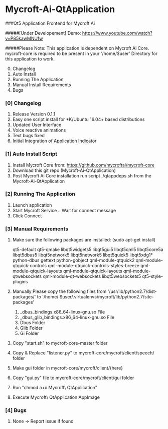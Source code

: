 # Mycroft-Ai-QtApplication
###Qt5 Application Frontend for Mycroft Ai

#####[Under Developement]
Demo: https://www.youtube.com/watch?v=P85kawMNUfw

#####Please Note: This application is dependent on Mycroft Ai Core. mycroft-core is required to be present in your '/home/$user' Directory for this application to work.

0. Changelog
1. Auto Install
2. Running The Application
3. Manual Install Requirements
4. Bugs

### [0] Changelog
   1. Release Version 0.1.1
   2. Easy one script install for *K/Ubuntu 16.04+ based distributions
   3. Updated User Interface
   4. Voice reactive animations
   5. Text bugs fixed
   6. Initial Integration of Application Indicator 

### [1] Auto Install Script
   
   1. Install Mycroft Core from: https://github.com/mycroftai/mycroft-core 
   1. Download this git repo (Mycroft-Ai-QtApplication)
   2. Post Mycroft Ai Core installation run script ./qtappdeps.sh from the Mycroft-Ai-QtApplication

### [2] Running The Application
   1. Launch application
   2. Start Mycroft Service .. Wait for connect message
   3. Click Connect

### [3] Manual Requirements
   1. Make sure the following packages are installed: (sudo apt-get install)

      qt5-default
      qt5-qmake
      libqt5widgets5
      libqt5gui5
      libqt5qml5
      libqt5core5a
      libqt5dbus5
      libqt5network5
      libqt5network5
      libqt5quick5
      libqt5xdg1*
      python-dbus
      gettext
      python-gobject
      qml-module-qtquick2
      qml-module-qtquick-controls
      qml-module-qtquick-controls-styles-breeze
      qml-module-qtquick-layouts
      qml-module-qtquick-layouts
      qml-module-qtwebsockets
      qml-module-qt-websockets
      libqt5websockets5
      qt5-style-plugins
   
   2. Manually Please copy the following files from '/usr/lib/python2.7/dist-packages/' to '/home/
$user/.virtualenvs/mycroft/lib/python2.7/site-packages'

         1. _dbus_bindings.x86_64-linux-gnu.so File
         2. _dbus_glib_bindings.x86_64-linux-gnu.so File
         3. Dbus Folder
         4. Glib Folder
         5. Gi Folder
   
   3. Copy "start.sh" to mycroft-core-master folder
   4. Copy & Replace "listener.py" to mycroft-core/mycroft/client/speech/ folder
   5. Make gui folder in mycroft-core/mycroft/client/{here}
   5. Copy "gui.py" file to mycroft-core/mycroft/client/gui folder
   6. Run "chmod a+x Mycroft\ QtApplication"
   7. Execute Mycroft\ QtApplication AppImage 

### [4] Bugs
   1. None -> Report issue if found
